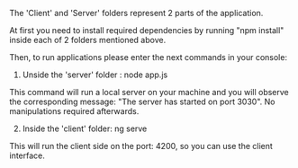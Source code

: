 The 'Client' and 'Server' folders represent 2 parts of the application.

At first you need to install required dependencies by running "npm install" inside each of 2 folders mentioned above.

Then, to run applications please enter the next commands in your console:

1) Unside the 'server' folder :
  node app.js

This command will run a local server on your machine and you will observe the corresponding message: "The server has started on port 3030". No manipulations required afterwards.

2) Inside the 'client' folder:
  ng serve

This will run the client side on the port: 4200, so you can use the client interface.


